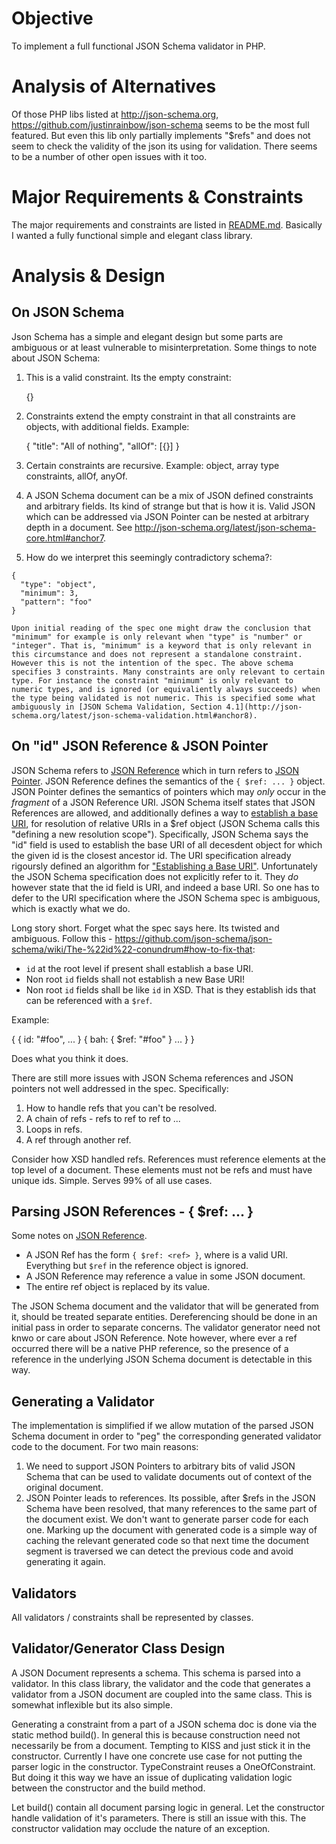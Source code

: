 # Objective
To implement a full functional JSON Schema validator in PHP.

#  Analysis of Alternatives
Of those PHP libs listed at http://json-schema.org, https://github.com/justinrainbow/json-schema seems to be the most full featured. But even this lib only partially implements "$refs" and does not seem to check the validity of the json its using for validation. There seems to be a number of other open issues with it too.

# Major Requirements & Constraints
The major requirements and constraints are listed in [README.md](/README.md#Overview). Basically I wanted a fully functional simple and elegant class library.

# Analysis & Design

## On JSON Schema
Json Schema has a simple and elegant design but some parts are ambiguous or at least vulnerable to misinterpretation. Some things to note about JSON Schema:

  1. This is a valid constraint. Its the empty constraint:

      {}

  2. Constraints extend the empty constraint in that all constraints are objects, with additional fields. Example:

      {
        "title": "All of nothing",
        "allOf": [{}]
      }

  3. Certain constraints are recursive. Example: object, array type constraints, allOf, anyOf.

  4. A JSON Schema document can be a mix of JSON defined constraints and arbitrary fields. Its kind of strange but that is how it is. Valid JSON which can be addressed via JSON Pointer can be nested at arbitrary depth in a document. See http://json-schema.org/latest/json-schema-core.html#anchor7.

  5. How do we interpret this seemingly contradictory schema?:

    {
      "type": "object",
      "minimum": 3,
      "pattern": "foo"
    }

    Upon initial reading of the spec one might draw the conclusion that "minimum" for example is only relevant when "type" is "number" or "integer". That is, "minimum" is a keyword that is only relevant in this circumstance and does not represent a standalone constraint. However this is not the intention of the spec. The above schema specifies 3 constraints. Many constraints are only relevant to certain type. For instance the constraint "minimum" is only relevant to numeric types, and is ignored (or equivaliently always succeeds) when the type being validated is not numeric. This is specified some what ambiguously in [JSON Schema Validation, Section 4.1](http://json-schema.org/latest/json-schema-validation.html#anchor8).

## On "id" JSON Reference & JSON Pointer
JSON Schema refers to [JSON Reference](http://tools.ietf.org/html/draft-pbryan-zyp-json-ref-03) which in turn refers to [JSON Pointer](http://tools.ietf.org/html/draft-ietf-appsawg-json-pointer-04). JSON Reference defines the semantics of the  `{ $ref: ... }` object. JSON Pointer defines the semantics of pointers which may *only* occur in the *fragment* of a JSON Reference URI. JSON Schema itself states that JSON References are allowed, and additionally defines a way to [establish a base URI](http://json-schema.org/latest/json-schema-core.html#anchor27), for resolution of relative URIs in a $ref object (JSON Schema calls this "defining a new resolution scope"). Specifically, JSON Schema says the "id" field is used to establish the base URI of all decesdent object for which the given id is the closest ancestor id. The URI specification already rigoursly defined an algorithm for ["Establishing a Base URI"](http://tools.ietf.org/html/rfc3986#section-5.1). Unfortunately the JSON Schema specification does not explicitly refer to it. They *do* however state that the id field is URI, and indeed a base URI. So one has to defer to the URI specification where the JSON Schema spec is ambiguous, which is exactly what we do.

Long story short. Forget what the spec says here. Its twisted and ambiguous. Follow this - https://github.com/json-schema/json-schema/wiki/The-%22id%22-conundrum#how-to-fix-that:

  * `id` at the root level if present shall establish a base URI.
  * Non root `id` fields shall not establish a new Base URI!
  * Non root `id` fields shall be like `id` in XSD. That is they establish ids that can be referenced with a `$ref`.

Example:

  {
    {
      id: "#foo",
      ...
    }
    {
      bah: { $ref: "#foo" }
      ...
    }
  }

Does what you think it does.

There are still more issues with JSON Schema references and JSON pointers not well addressed in the spec. Specifically:

  1. How to handle refs that you can't be resolved.
  2. A chain of refs - refs to ref to ref to ...
  3. Loops in refs.
  4. A ref through another ref.

Consider how XSD handled refs. References must reference elements at the top level of a document. These elements must not be refs and must have unique ids. Simple. Serves 99% of all use cases.

## Parsing JSON References - { $ref: ... }
Some notes on [JSON Reference](http://tools.ietf.org/html/draft-pbryan-zyp-json-ref-03).

  * A JSON Ref has the form `{ $ref: <ref> }`, where <ref> is a valid URI. Everything but `$ref` in the reference object is ignored.
  * A JSON Reference may reference a value in some JSON document.
  * The entire ref object is replaced by its value.

The JSON Schema document and the validator that will be generated from it, should be treated separate entities. Dereferencing should be done in an initial pass in order to separate concerns. The validator generator need not knwo or care about JSON Reference. Note however, where ever a ref occurred there will be a native PHP reference, so the presence of a reference in the underlying JSON Schema document is detectable in this way.

## Generating a Validator
The implementation is simplified if we allow mutation of the parsed JSON Schema document in order to "peg" the corresponding generated validator code to the document. For two main reasons:

  1. We need to support JSON Pointers to arbitrary bits of valid JSON Schema that can be used to validate documents out of context of the original document.
  2. JSON Pointer leads to references. Its possible, after $refs in the JSON Schema have been resolved, that many references to the same part of the document exist. We don't want to generate parser code for each one. Marking up the document with generated code is a simple way of caching the relevant generated code so that next time the document segment is traversed we can detect the previous code and avoid generating it again.

## Validators
All validators / constraints shall be represented by classes.

## Validator/Generator Class Design
A JSON Document represents a schema. This schema is parsed into a validator. In this class library, the validator and the code that generates a validator from a JSON document are coupled into the same class. This is somewhat inflexible but its also simple.

Generating a constraint from a part of a JSON schema doc is done via the static method build(). In general this is because construction need not necessarily be from a document. Tempting to KISS and just stick it in the constructor. Currently I have one concrete use case for not putting the parser logic in the constructor. TypeConstraint reuses a OneOfConstraint. But doing it this way we have an issue of duplicating validation logic between the constructor and the build method.

Let build() contain all document parsing logic in general. Let the constructor handle validation of it's parameters. There is still an issue with this. The constructor validation may occlude the nature of an exception.
